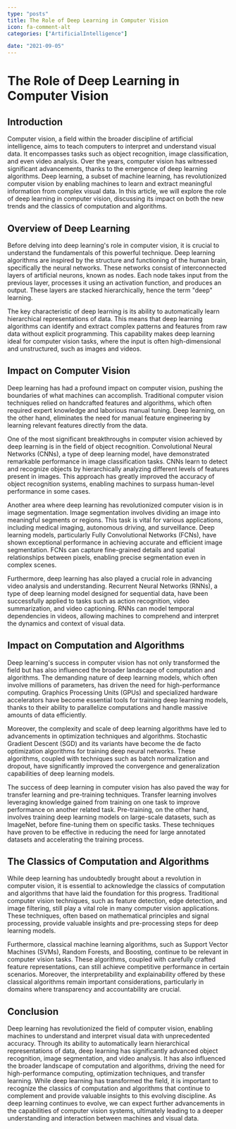 ```yaml
---
type: "posts"
title: The Role of Deep Learning in Computer Vision
icon: fa-comment-alt
categories: ["ArtificialIntelligence"]

date: "2021-09-05"
---
```




# The Role of Deep Learning in Computer Vision

## Introduction

Computer vision, a field within the broader discipline of artificial intelligence, aims to teach computers to interpret and understand visual data. It encompasses tasks such as object recognition, image classification, and even video analysis. Over the years, computer vision has witnessed significant advancements, thanks to the emergence of deep learning algorithms. Deep learning, a subset of machine learning, has revolutionized computer vision by enabling machines to learn and extract meaningful information from complex visual data. In this article, we will explore the role of deep learning in computer vision, discussing its impact on both the new trends and the classics of computation and algorithms.

## Overview of Deep Learning

Before delving into deep learning's role in computer vision, it is crucial to understand the fundamentals of this powerful technique. Deep learning algorithms are inspired by the structure and functioning of the human brain, specifically the neural networks. These networks consist of interconnected layers of artificial neurons, known as nodes. Each node takes input from the previous layer, processes it using an activation function, and produces an output. These layers are stacked hierarchically, hence the term "deep" learning.

The key characteristic of deep learning is its ability to automatically learn hierarchical representations of data. This means that deep learning algorithms can identify and extract complex patterns and features from raw data without explicit programming. This capability makes deep learning ideal for computer vision tasks, where the input is often high-dimensional and unstructured, such as images and videos.

## Impact on Computer Vision

Deep learning has had a profound impact on computer vision, pushing the boundaries of what machines can accomplish. Traditional computer vision techniques relied on handcrafted features and algorithms, which often required expert knowledge and laborious manual tuning. Deep learning, on the other hand, eliminates the need for manual feature engineering by learning relevant features directly from the data.

One of the most significant breakthroughs in computer vision achieved by deep learning is in the field of object recognition. Convolutional Neural Networks (CNNs), a type of deep learning model, have demonstrated remarkable performance in image classification tasks. CNNs learn to detect and recognize objects by hierarchically analyzing different levels of features present in images. This approach has greatly improved the accuracy of object recognition systems, enabling machines to surpass human-level performance in some cases.

Another area where deep learning has revolutionized computer vision is in image segmentation. Image segmentation involves dividing an image into meaningful segments or regions. This task is vital for various applications, including medical imaging, autonomous driving, and surveillance. Deep learning models, particularly Fully Convolutional Networks (FCNs), have shown exceptional performance in achieving accurate and efficient image segmentation. FCNs can capture fine-grained details and spatial relationships between pixels, enabling precise segmentation even in complex scenes.

Furthermore, deep learning has also played a crucial role in advancing video analysis and understanding. Recurrent Neural Networks (RNNs), a type of deep learning model designed for sequential data, have been successfully applied to tasks such as action recognition, video summarization, and video captioning. RNNs can model temporal dependencies in videos, allowing machines to comprehend and interpret the dynamics and context of visual data.

## Impact on Computation and Algorithms

Deep learning's success in computer vision has not only transformed the field but has also influenced the broader landscape of computation and algorithms. The demanding nature of deep learning models, which often involve millions of parameters, has driven the need for high-performance computing. Graphics Processing Units (GPUs) and specialized hardware accelerators have become essential tools for training deep learning models, thanks to their ability to parallelize computations and handle massive amounts of data efficiently.

Moreover, the complexity and scale of deep learning algorithms have led to advancements in optimization techniques and algorithms. Stochastic Gradient Descent (SGD) and its variants have become the de facto optimization algorithms for training deep neural networks. These algorithms, coupled with techniques such as batch normalization and dropout, have significantly improved the convergence and generalization capabilities of deep learning models.

The success of deep learning in computer vision has also paved the way for transfer learning and pre-training techniques. Transfer learning involves leveraging knowledge gained from training on one task to improve performance on another related task. Pre-training, on the other hand, involves training deep learning models on large-scale datasets, such as ImageNet, before fine-tuning them on specific tasks. These techniques have proven to be effective in reducing the need for large annotated datasets and accelerating the training process.

## The Classics of Computation and Algorithms

While deep learning has undoubtedly brought about a revolution in computer vision, it is essential to acknowledge the classics of computation and algorithms that have laid the foundation for this progress. Traditional computer vision techniques, such as feature detection, edge detection, and image filtering, still play a vital role in many computer vision applications. These techniques, often based on mathematical principles and signal processing, provide valuable insights and pre-processing steps for deep learning models.

Furthermore, classical machine learning algorithms, such as Support Vector Machines (SVMs), Random Forests, and Boosting, continue to be relevant in computer vision tasks. These algorithms, coupled with carefully crafted feature representations, can still achieve competitive performance in certain scenarios. Moreover, the interpretability and explainability offered by these classical algorithms remain important considerations, particularly in domains where transparency and accountability are crucial.

## Conclusion

Deep learning has revolutionized the field of computer vision, enabling machines to understand and interpret visual data with unprecedented accuracy. Through its ability to automatically learn hierarchical representations of data, deep learning has significantly advanced object recognition, image segmentation, and video analysis. It has also influenced the broader landscape of computation and algorithms, driving the need for high-performance computing, optimization techniques, and transfer learning. While deep learning has transformed the field, it is important to recognize the classics of computation and algorithms that continue to complement and provide valuable insights to this evolving discipline. As deep learning continues to evolve, we can expect further advancements in the capabilities of computer vision systems, ultimately leading to a deeper understanding and interaction between machines and visual data.